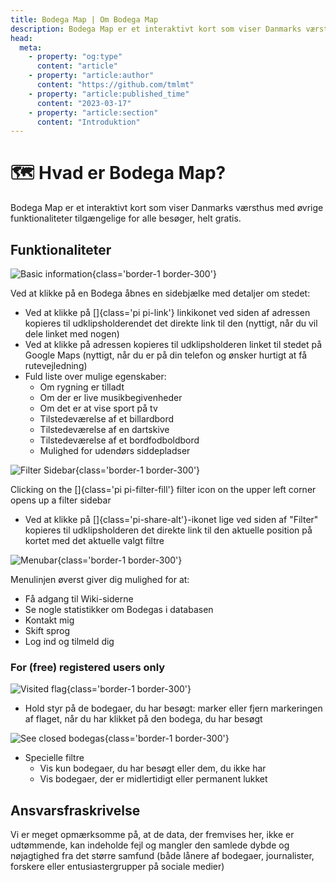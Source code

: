 ```yaml
---
title: Bodega Map | Om Bodega Map
description: Bodega Map er et interaktivt kort som viser Danmarks værsthus med øvrige funktionaliteter tilgængelige for alle besøger, helt gratis.
head:
  meta:
    - property: "og:type"
      content: "article"
    - property: "article:author"
      content: "https://github.com/tmlmt"
    - property: "article:published_time"
      content: "2023-03-17"
    - property: "article:section"
      content: "Introduktion"
---
```


# 🗺 Hvad er Bodega Map?

Bodega Map er et interaktivt kort som viser Danmarks værsthus med øvrige funktionaliteter tilgængelige for alle besøger, helt gratis.

## Funktionaliteter

![Basic information](/images/wiki/feature-rightsidebar.png){class='border-1 border-300'}

Ved at klikke på en Bodega åbnes en sidebjælke med detaljer om stedet:

- Ved at klikke på []{class='pi pi-link'} linkikonet ved siden af adressen kopieres til udklipsholderendet det direkte link
  til den (nyttigt, når du vil dele linket med nogen)
- Ved at klikke på adressen kopieres til udklipsholderen linket til stedet på Google Maps (nyttigt, når du er på
  din telefon og ønsker hurtigt at få rutevejledning)
- Fuld liste over mulige egenskaber:
  - Om rygning er tilladt
  - Om der er live musikbegivenheder
  - Om det er at vise sport på tv
  - Tilstedeværelse af et billardbord
  - Tilstedeværelse af en dartskive
  - Tilstedeværelse af et bordfodboldbord
  - Mulighed for udendørs siddepladser

![Filter Sidebar](/images/wiki/feature-filters.png){class='border-1 border-300'}

Clicking on the []{class='pi pi-filter-fill'} filter icon on the upper left corner opens up a filter sidebar

- Ved at klikke på []{class='pi-share-alt'}-ikonet lige ved siden af "Filter" kopieres til udklipsholderen
  det direkte link til den aktuelle position på kortet med det aktuelle valgt filtre

![Menubar](/images/wiki/feature-menubar.png){class='border-1 border-300'}

Menulinjen øverst giver dig mulighed for at:

- Få adgang til Wiki-siderne
- Se nogle statistikker om Bodegas i databasen
- Kontakt mig
- Skift sprog
- Log ind og tilmeld dig

### For (free) registered users only

![Visited flag](/images/wiki/feature-visited.png){class='border-1 border-300'}

- Hold styr på de bodegaer, du har besøgt: marker eller fjern markeringen af flaget, når du har klikket på den bodega, du har besøgt

![See closed bodegas](/images/wiki/feature-closed.png){class='border-1 border-300'}

- Specielle filtre
  - Vis kun bodegaer, du har besøgt eller dem, du ikke har
  - Vis bodegaer, der er midlertidigt eller permanent lukket

## Ansvarsfraskrivelse

Vi er meget opmærksomme på, at de data, der fremvises her, ikke er udtømmende, kan indeholde fejl og mangler den samlede dybde og nøjagtighed fra det større samfund (både lånere af bodegaer, journalister, forskere eller entusiastergrupper på sociale medier)
